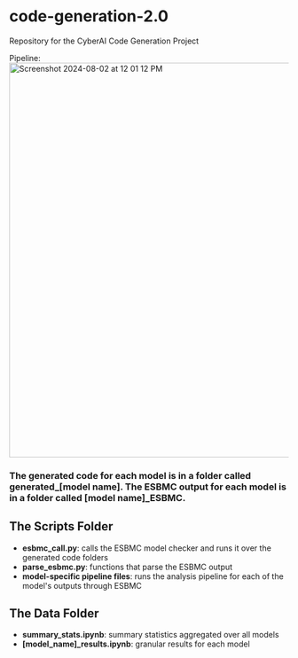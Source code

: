 # code-generation-2.0
Repository for the CyberAI Code Generation Project

Pipeline: 
<img width="712" alt="Screenshot 2024-08-02 at 12 01 12 PM" src="https://github.com/user-attachments/assets/fbf30e6d-78a8-459a-b2f8-07b1197593fa">

### The generated code for each model is in a folder called generated_[model name]. The ESBMC output for each model is in a folder called [model name]_ESBMC.

## The Scripts Folder
- **esbmc_call.py**: calls the ESBMC model checker and runs it over the generated code folders
- **parse_esbmc.py**: functions that parse the ESBMC output
- **model-specific pipeline files**: runs the analysis pipeline for each of the model's outputs through ESBMC

## The Data Folder
- **summary_stats.ipynb**: summary statistics aggregated over all models
- **[model_name]_results.ipynb**: granular results for each model


